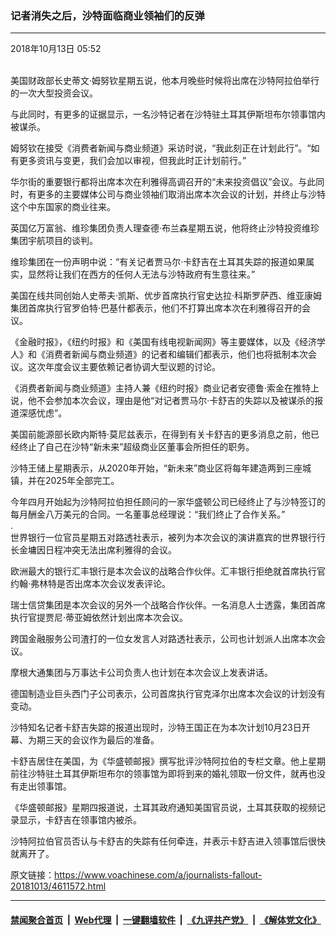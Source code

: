 ### 记者消失之后，沙特面临商业领袖们的反弹
------------------------

<div class="published">
 <span class="date" title="中国时间">
  <time datetime="2018-10-13T05:52:59+08:00">
   2018年10月13日 05:52
  </time>
 </span>
</div>
<br/>
<div class="wsw">
 <p>
  美国财政部长史蒂文‧姆努钦星期五说，他本月晚些时候将出席在沙特阿拉伯举行的一次大型投资会议。
 </p>
 <p>
  与此同时，有更多的证据显示，一名沙特记者在沙特驻土耳其伊斯坦布尔领事馆内被谋杀。
 </p>
 <p>
  姆努钦在接受《消费者新闻与商业频道》采访时说，“我此刻正在计划此行”。“如有更多资讯与变更，我们会加以审视，但我此时正计划前行。”
 </p>
 <p>
  华尔街的重要银行都将出席本次在利雅得高调召开的“未来投资倡议”会议。与此同时，有更多的主要媒体公司与商业领袖们取消出席本次会议的计划，并终止与沙特这个中东国家的商业往来。
 </p>
 <p>
  英国亿万富翁、维珍集团负责人理查德‧布兰森星期五说，他将终止沙特投资维珍集团宇航项目的谈判。
 </p>
 <p>
  维珍集团在一份声明中说：“有关记者贾马尔‧卡舒吉在土耳其失踪的报道如果属实，显然将让我们在西方的任何人无法与沙特政府有生意往来。”
 </p>
 <p>
  美国在线共同创始人史蒂夫‧凯斯、优步首席执行官史达拉‧科斯罗萨西、维亚康姆集团首席执行官罗伯特‧巴基什都表示，他们不打算出席本次在利雅得召开的会议。
 </p>
 <p>
  《金融时报》，《纽约时报》和《美国有线电视新闻网》等主要媒体，以及《经济学人》和《消费者新闻与商业频道》的记者和编辑们都表示，他们也将抵制本次会议。这次年度会议主要依赖记者协调大型议题的讨论。
 </p>
 <p>
  《消费者新闻与商业频道》主持人兼《纽约时报》商业记者安德鲁‧索金在推特上说，他不会参加本次会议，理由是他“对记者贾马尔‧卡舒吉的失踪以及被谋杀的报道深感忧虑”。
 </p>
 <p>
  美国前能源部长欧内斯特‧莫尼兹表示，在得到有关卡舒吉的更多消息之前，他已经终止了自己在沙特“新未来”超级商业区董事会所担任的职务。
 </p>
 <p>
  沙特王储上星期表示，从2020年开始，“新未来”商业区将每年建造两到三座城镇，并在2025年全部完工。
 </p>
 <p>
  今年四月开始起为沙特阿拉伯担任顾问的一家华盛顿公司已经终止了与沙特签订的每月酬金八万美元的合同。一名董事总经理说：“我们终止了合作关系。”
  <br/>
  .
  <br/>
  世界银行一位官员星期五对路透社表示，被列为本次会议的演讲嘉宾的世界银行行长金墉因日程冲突无法出席利雅得的会议。
 </p>
 <p>
  欧洲最大的银行汇丰银行是本次会议的战略合作伙伴。汇丰银行拒绝就首席执行官约翰‧弗林特是否出席本次会议发表评论。
 </p>
 <p>
  瑞士信贷集团是本次会议的另外一个战略合作伙伴。一名消息人士透露，集团首席执行官提贾尼‧蒂亚姆依然计划出席本次会议。
 </p>
 <p>
  跨国金融服务公司渣打的一位女发言人对路透社表示，公司也计划派人出席本次会议。
 </p>
 <p>
  摩根大通集团与万事达卡公司负责人也计划在本次会议上发表讲话。
 </p>
 <p>
  德国制造业巨头西门子公司表示，公司首席执行官克泽尔出席本次会议的计划没有变动。
 </p>
 <p>
  沙特知名记者卡舒吉失踪的报道出现时，沙特王国正在为本次计划10月23日开幕、为期三天的会议作为最后的准备。
 </p>
 <p>
  卡舒吉居住在美国，为《华盛顿邮报》撰写批评沙特阿拉伯的专栏文章。他上星期前往沙特驻土耳其伊斯坦布尔的领事馆为即将到来的婚礼领取一份文件，就再也没有走出领事馆。
 </p>
 <p>
  《华盛顿邮报》星期四报道说，土耳其政府通知美国官员说，土耳其获取的视频记录显示，卡舒吉在领事馆内被杀。
 </p>
 <p>
  沙特阿拉伯官员否认与卡舒吉的失踪有任何牵连，并表示卡舒吉进入领事馆后很快就离开了。
 </p>
</div>

原文链接：https://www.voachinese.com/a/journalists-fallout-20181013/4611572.html


------------------------
#### [禁闻聚合首页](https://github.com/gfw-breaker/banned-news/blob/master/README.md) &nbsp;|&nbsp; [Web代理](https://github.com/gfw-breaker/open-proxy/blob/master/README.md) &nbsp;|&nbsp;  [一键翻墙软件](https://github.com/gfw-breaker/nogfw/blob/master/README.md) &nbsp;|&nbsp; [《九评共产党》](https://github.com/gfw-breaker/9ping.md/blob/master/README.md#九评之一评共产党是什么) &nbsp;|&nbsp; [《解体党文化》](https://github.com/gfw-breaker/jtdwh.md/blob/master/README.md#绪论)